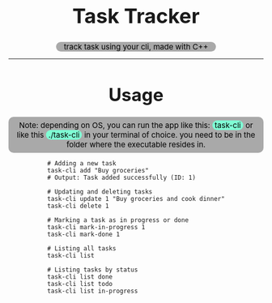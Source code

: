 
<div style="text-align: center;">
    <h1 style="font-size: 40px; ">
        Task Tracker
    </h1>
    <p style="font-size: 15px; background-color: darkgrey; color: black; border-radius: 10px; width: fit-content; margin: auto; padding: 0 15px;">
        track task using your cli, made with C++
    </p>
</div>

***

<div style="text-align: center;">
    <h1 style="font-size: 35px;">
        Usage
    </h1>
    <p style="font-size: 15px; background-color: darkgrey; color: black; border-radius: 10px; width: fit-content; margin: auto; padding: 7px 15px;">
        Note: depending on OS, you can run the app like this: <span style="background-color: aquamarine; border-radius: 15px; padding: 0 5px;">task-cli</span> or like this <span style="background-color: aquamarine; border-radius: 15px; padding: 0 5px;">./task-cli</span> in your terminal of choice. you need to be in the folder where the executable resides in.
    </p>
</div>

<div style="width: fit-content; margin: auto;">

``` 
# Adding a new task
task-cli add "Buy groceries"
# Output: Task added successfully (ID: 1)

# Updating and deleting tasks
task-cli update 1 "Buy groceries and cook dinner"
task-cli delete 1

# Marking a task as in progress or done
task-cli mark-in-progress 1
task-cli mark-done 1

# Listing all tasks
task-cli list

# Listing tasks by status
task-cli list done
task-cli list todo
task-cli list in-progress
```

</div>

